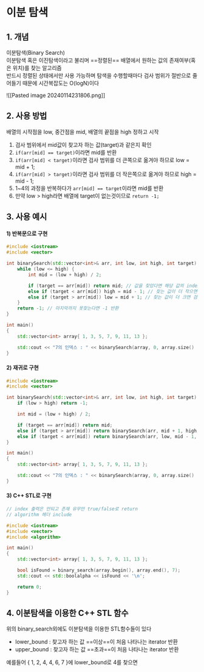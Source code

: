 # 이분 탐색

## 1. 개념

이분탐색(Binary Search)  
이분탐색 혹은 이진탐색이라고 불리며 ==정렬된== 배열에서 원하는 값의 존재여부(혹은 위치)를 찾는 알고리즘  
반드시 정렬된 상태에서만 사용 가능하며 탐색을 수행할때마다 검사 범위가 절반으로 줄어들기 때문에 시간복잡도는 O(logN)이다  

![[Pasted image 20240114231806.png]]


## 2. 사용 방법

배열의 시작점을 low, 중간점을 mid, 배열의 끝점을 high 정하고 시작  
1) 검사 범위에서 mid값이 찾고자 하는 값(target)과 같은지 확인
2) `if(arr[mid] == target)`이라면 mid를 반환
3) `if(arr[mid] < target)`이라면 검사 범위를 더 큰쪽으로 옮겨야 하므로 low = mid + 1;
4) `if(arr[mid] > target)`이라면 검사 범위를 더 작은쪽으로 옮겨야 하므로 high = mid - 1;
5) 1~4의 과정을 반복하다가 `arr[mid] == target`이라면 mid를 반환
6) 만약 low > high라면 배열에 target이 없는것이므로 `return -1;`


## 3. 사용 예시

#### 1) 반복문으로 구현
```C++
#include <iostream>
#include <vector>

int binarySearch(std::vector<int>& arr, int low, int high, int target) {
	while (low <= high) {
		int mid = (low + high) / 2;

		if (target == arr[mid]) return mid; // 값을 찾았다면 해당 값의 index 반환
		else if (target < arr[mid]) high = mid - 1; // 찾는 값이 더 작으면 검사 범위를 작은 쪽으로
		else if (target > arr[mid]) low = mid + 1; // 찾는 값이 더 크면 검사 범위를 큰 쪽으로
	}
	return -1; // 마지막까지 못찾는다면 -1 반환
}

int main()
{
	std::vector<int> array{ 1, 3, 5, 7, 9, 11, 13 };

	std::cout << "7의 인덱스 : " << binarySearch(array, 0, array.size() - 1, 7) << '\n';
}
```

#### 2) 재귀로 구현
```C++
#include <iostream>
#include <vector>

int binarySearch(std::vector<int>& arr, int low, int high, int target) {
	if (low > high) return -1;

	int mid = (low + high) / 2;

	if (target == arr[mid]) return mid;
	else if (target > arr[mid]) return binarySearch(arr, mid + 1, high, target);
	else if (target < arr[mid]) return binarySearch(arr, low, mid - 1, target);
}

int main()
{
	std::vector<int> array{ 1, 3, 5, 7, 9, 11, 13 };

	std::cout << "7의 인덱스 : " << binarySearch(array, 0, array.size() - 1, 7) << '\n';
}
```

#### 3) C++ STL로 구현
```C++
// index 출력은 안되고 존재 유무만 true/false로 return
// algorithm 헤더 include

#include <iostream>
#include <vector>
#include <algorithm>

int main()
{
	std::vector<int> array{ 1, 3, 5, 7, 9, 11, 13 };

	bool isFound = binary_search(array.begin(), array.end(), 7);
	std::cout << std::boolalpha << isFound << '\n';

	return 0;
}
```


## 4. 이분탐색을 이용한 C++ STL 함수

위의 binary_search외에도 이분탐색을 이용한 STL함수들이 있다  
- lower_bound : 찾고자 하는 값 ==이상==이 처음 나타나는 iterator 반환
- upper_bound : 찾고자 하는 값 ==초과==이 처음 나타나는 iterator 반환

예를들어 { 1, 2, 4, 4, 6, 7 }에 lower_bound로 4를 찾으면